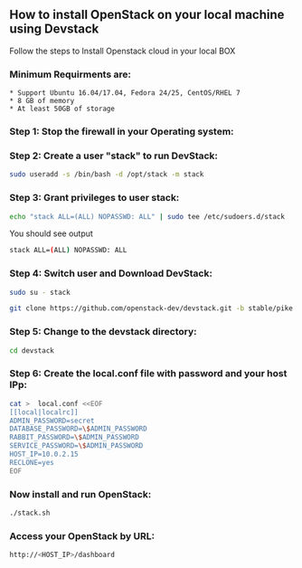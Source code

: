 ## How to install OpenStack on your local machine using Devstack

Follow the steps to Install Openstack cloud in your local BOX

### Minimum Requirments are:
    * Support Ubuntu 16.04/17.04, Fedora 24/25, CentOS/RHEL 7
    * 8 GB of memory
    * At least 50GB of storage

### Step 1: Stop the firewall in your Operating system:


### Step 2: Create a user "stack" to run DevStack:
```sh
sudo useradd -s /bin/bash -d /opt/stack -m stack
```
### Step 3: Grant privileges to user stack:
```sh
echo "stack ALL=(ALL) NOPASSWD: ALL" | sudo tee /etc/sudoers.d/stack
```
You should see output
```sh
stack ALL=(ALL) NOPASSWD: ALL
```

### Step 4: Switch user and Download DevStack:

```sh
sudo su - stack
```
```sh
git clone https://github.com/openstack-dev/devstack.git -b stable/pike devstack/
```

### Step 5: Change to the devstack directory:
```sh
cd devstack
```

### Step 6: Create the local.conf file with password and your host IPp:
```sh
cat >  local.conf <<EOF
[[local|localrc]]
ADMIN_PASSWORD=secret
DATABASE_PASSWORD=\$ADMIN_PASSWORD
RABBIT_PASSWORD=\$ADMIN_PASSWORD
SERVICE_PASSWORD=\$ADMIN_PASSWORD
HOST_IP=10.0.2.15
RECLONE=yes
EOF
```

### Now install and run OpenStack:
```sh
./stack.sh
```

### Access your OpenStack by  URL:
```sh
http://<HOST_IP>/dashboard
```






